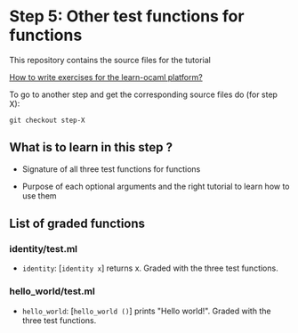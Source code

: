 #  Step 5: Other test functions for functions

This repository contains the source files for the tutorial

[How to write exercises for the learn-ocaml platform?](https://github.com/ocaml-sf/learn-ocaml/blob/master/docs/howto-write-exercises.md)

To go to another step and get the corresponding source files do (for step X):
```
git checkout step-X
```

## What is to learn in this step ?

* Signature of all three test functions for functions

* Purpose of each optional arguments and the right tutorial to learn how to use them

## List of graded functions 

### identity/test.ml

* `identity`: [`identity x`] returns x. Graded with the three test functions.

### hello_world/test.ml

* `hello_world`: [`hello_world ()`] prints "Hello world!". Graded with
  the three test functions.


